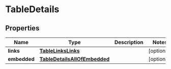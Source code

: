 

# TableDetails


## Properties

| Name | Type | Description | Notes |
|------------ | ------------- | ------------- | -------------|
|**links** | [**TableLinksLinks**](TableLinksLinks.md) |  |  [optional] |
|**embedded** | [**TableDetailsAllOfEmbedded**](TableDetailsAllOfEmbedded.md) |  |  [optional] |



